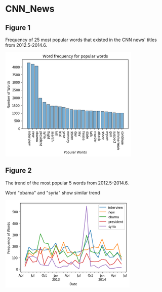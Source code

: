 # CNN_News

## Figure 1
Frequency of 25 most popular words that existed in the CNN news' titles from 2012.5-2014.6.

![top25](top25.png)

## Figure 2
The trend of the most popular 5 words from 2012.5-2014.6.

Word "obama" and "syria" show similar trend

![trend](trend2.png)
